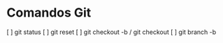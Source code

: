 # Comandos Git

[ ] git status
[ ] git reset
[ ] git checkout -b <nome-da-branch> / git checkout <nome-da-branch>
[ ] git branch -b <nome-da-branch>
<!-- [ ] git pull origin <nome-da-branch> -->